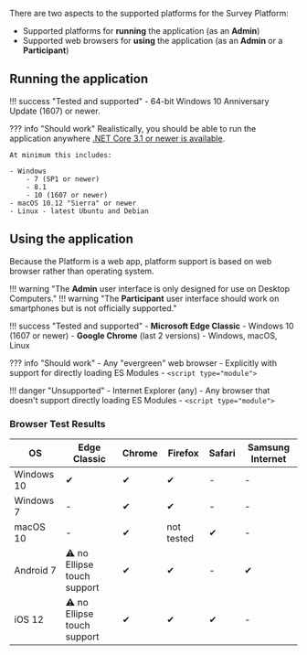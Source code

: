 There are two aspects to the supported platforms for the Survey Platform:

- Supported platforms for **running** the application (as an **Admin**)
- Supported web browsers for **using** the application (as an **Admin** or a **Participant**)

## Running the application

!!! success "Tested and supported"
    - 64-bit Windows 10 Anniversary Update (1607) or newer.

??? info "Should work"
    Realistically, you should be able to run the application anywhere [.NET Core 3.1 or newer is available](https://github.com/dotnet/core/blob/master/release-notes/3.1/3.1-supported-os.md).

    At minimum this includes:

    - Windows
        - 7 (SP1 or newer)
        - 8.1
        - 10 (1607 or newer)
    - macOS 10.12 "Sierra" or newer
    - Linux - latest Ubuntu and Debian

## Using the application

Because the Platform is a web app, platform support is based on web browser rather than operating system.

!!! warning "The **Admin** user interface is only designed for use on Desktop Computers."
!!! warning "The **Participant** user interface should work on smartphones but is not officially supported."

!!! success "Tested and supported"
    - **Microsoft Edge Classic** - Windows 10 (1607 or newer)
    - **Google Chrome** (last 2 versions) - Windows, macOS, Linux

??? info "Should work"
    - Any "evergreen" web browser
        - Explicitly with support for directly loading ES Modules
            - `<script type="module">`

!!! danger "Unsupported"
    - Internet Explorer (any)
    - Any browser that doesn't support directly loading ES Modules
        - `<script type="module">`

### Browser Test Results

| OS | Edge Classic | Chrome | Firefox | Safari | Samsung Internet |
|-|-|-|-|-|-|
| Windows 10 | ✔ | ✔ | ✔ | - | - |
| Windows 7 | - | ✔ | ✔ | - | - |
| macOS 10 | - | ✔ | not tested | ✔ | - |
| Android 7 | ⚠ no Ellipse touch support | ✔ | ✔ | - | ✔ |
| iOS 12 | ⚠ no Ellipse touch support | ✔ | ✔ | ✔ | - |

